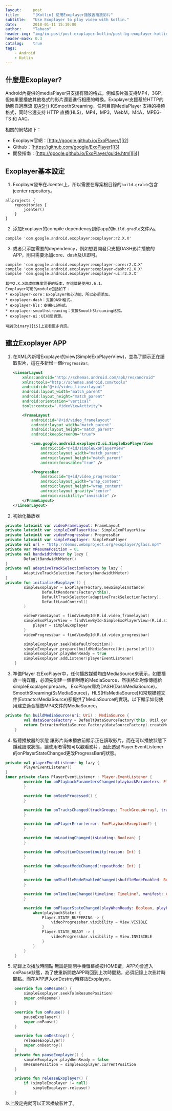 ```yaml
---
layout:     post
title:      "[Kotlin] 使用Exoplayer播放器播放影片"
subtitle:   "Use Exoplayer to play video with kotlin."
date:       2018-01-11 15:10:00
author:     "Tabaco"
header-img: "img/in-post/post-exoplayer-kotlin/post-bg-exoplayer-kotlin.png"
header-mask: 0.3
catalog:    true
tags:
    - Android
    - Kotlin
---
```


## 什麼是Exoplayer?
Android內提供的mediaPlayer只支援有限的格式，例如影片雖支持MP4，3GP，但如果要播放其他格式的影片還要進行相應的轉換。Exoplayer支援基於HTTP的動態自適應流 ([DASH][i1]) 和SmoothStreaming，任何目前MediaPlayer 支持的視頻格式，同時它還支持 HTTP 直播(HLS)，MP4，MP3，WebM，M4A，MPEG-TS 和 AAC。

相關的網站如下：
* Exoplayer官網：[http://google.github.io/ExoPlayer/][i2]
* Github：[https://github.com/google/ExoPlayer][i3]
* 開發指南：[http://google.github.io/ExoPlayer/guide.html][i4]

## Exoplayer基本設定
1. Exoplayer發布在Jcenter上，所以需要在專案根目錄的`build.gralde`包含jcenter repository。
```
allprojects {
    repositories {
        jcenter()
    }
}
```
2. 添加Exoplayer的compile dependency到你app的`build.gradle`文件內。
```
compile 'com.google.android.exoplayer:exoplayer:r2.X.X'
```
3. 或者只添加需要的dependency，例如想要開發只支援DASH影片播放的APP，則只需要添加core、dash及UI即可。
```
compile 'com.google.android.exoplayer:exoplayer-core:r2.X.X'
compile 'com.google.android.exoplayer:exoplayer-dash:r2.X.X'
compile 'com.google.android.exoplayer:exoplayer-ui:r2.X.X'
```

    其中2.X.X改成你專案需要的版本，在這篇是使用2.6.1。
    Exoplayer可用的module包括如下：
    * exoplayer-core：Exoplayer核心功能，所以必須添加。
    * exoplayer-dash：支援DASH格式。
    * exoplayer-hls：支援HLS格式。
    * exoplayer-smoothstreaming：支援SmoothStreaming格式。
    * exoplayer-ui：UI相關資源。

    可到[binary][i5]上查看更多資訊。

## 建立Exoplayer APP

1. 在XML內新增Exoplayer的view(SimpleExoPlayerView)，並為了顯示正在讀取影片，這在多新增一個`ProgressBar`。
    ```xml
    <LinearLayout
        xmlns:android="http://schemas.android.com/apk/res/android"
        xmlns:tools="http://schemas.android.com/tools"
        android:id="@+id/video_linearlayout"
        android:layout_width="match_parent"
        android:layout_height="match_parent"
        android:orientation="vertical"
        tools:context=".VideoViewActivity">

        <FrameLayout
            android:id="@+id/video_framelayout"
            android:layout_width="match_parent"
            android:layout_height="match_parent"
            android:keepScreenOn="true">

            <com.google.android.exoplayer2.ui.SimpleExoPlayerView
                android:id="@+id/simpleExoPlayerView"
                android:layout_width="match_parent"
                android:layout_height="match_parent"
                android:focusable="true" />

            <ProgressBar
                android:id="@+id/video_progressbar"
                android:layout_width="wrap_content"
                android:layout_height="wrap_content"
                android:layout_gravity="center"
                android:visibility="invisible" />
        </FrameLayout>
    </LinearLayout>
    ```
2. 初始化播放器
```kotlin
private lateinit var videoFrameLayout: FrameLayout
private lateinit var simpleExoPlayerView: SimpleExoPlayerView
private lateinit var videoProgressbar: ProgressBar
private lateinit var simpleExoplayer: SimpleExoPlayer
private val url = "http://demos.webmproject.org/exoplayer/glass.mp4"
private var mResumePosition = 0L
private val bandwidthMeter by lazy {
        DefaultBandwidthMeter()
}
private val adaptiveTrackSelectionFactory by lazy {
        AdaptiveTrackSelection.Factory(bandwidthMeter)
}
private fun initializeExoplayer() {
        simpleExoplayer = ExoPlayerFactory.newSimpleInstance(
                DefaultRenderersFactory(this),
                DefaultTrackSelector(adaptiveTrackSelectionFactory),
                DefaultLoadControl()
        )

        videoFrameLayout = findViewById(R.id.video_framelayout)
        simpleExoPlayerView = findViewById<SimpleExoPlayerView>(R.id.simpleExoPlayerView).apply {
            player = simpleExoplayer
        }
        videoProgressbar = findViewById(R.id.video_progressbar)

        simpleExoplayer.seekToDefaultPosition()
        simpleExoplayer.prepare(buildMediaSource(Uri.parse(url)))
        simpleExoplayer.playWhenReady = true
        simpleExoplayer.addListener(playerEventListener)
    }
```

3. 準備Player
在ExoPlayer中，任何播放媒體均由MediaSource來表示，如要播放一塊媒體，必須先創建一個相對應的MediaSource，然後將此對像傳遞給simpleExoplayer.prepare。
ExoPlayer庫為DASH(DashMediaSource)，SmoothStreaming(SsMediaSource)，HLS(HlsMediaSource)和常規媒體文件(ExtractorMediaSource)都提供了MediaSource的實現。以下顯示如何使用建立適合播放MP4文件的MediaSource。
```kotlin
private fun buildMediaSource(uri: Uri) : MediaSource {
        val dataSourceFactory = DefaultDataSourceFactory(this, Util.getUserAgent(this, "ExoplayerSample"), bandwidthMeter)
        return ExtractorMediaSource.Factory(dataSourceFactory).createMediaSource(uri)
    }
```

4. 監聽播放器的狀態
讓影片尚未播放前顯示正在讀取影片，而在可以播放狀態下隱藏讀取狀態，讓使用者得知可以觀看影片，因此透過Player.EventListener的onPlayerStateChanged更改ProgressBar的狀態。
```kotlin
private val playerEventListener by lazy {
        PlayerEventListener()
}
inner private class PlayerEventListener : Player.EventListener {
        override fun onPlaybackParametersChanged(playbackParameters: PlaybackParameters?) {
        }

        override fun onSeekProcessed() {
        }

        override fun onTracksChanged(trackGroups: TrackGroupArray?, trackSelections: TrackSelectionArray?) {
        }

        override fun onPlayerError(error: ExoPlaybackException?) {
        }

        override fun onLoadingChanged(isLoading: Boolean) {
        }

        override fun onPositionDiscontinuity(reason: Int) {
        }

        override fun onRepeatModeChanged(repeatMode: Int) {
        }

        override fun onShuffleModeEnabledChanged(shuffleModeEnabled: Boolean) {
        }

        override fun onTimelineChanged(timeline: Timeline?, manifest: Any?) {
        }

        override fun onPlayerStateChanged(playWhenReady: Boolean, playbackState: Int) {
            when(playbackState) {
                Player.STATE_BUFFERING -> {
                    videoProgressbar.visibility = View.VISIBLE
                }
                Player.STATE_READY -> {
                    videoProgressbar.visibility = View.INVISIBLE
                }
            }
        }
    }
```

5. 紀錄上次播放時間點
無論是關閉手機螢幕或按HOME鍵，APP均會進入onPause狀態，為了使重新開啟APP時回到上次時間點，必須記錄上次影片時間點。而在APP進入onDestroy時釋放Exoplayer。
```kotlin
    override fun onResume() {
        simpleExoplayer.seekTo(mResumePosition)
        super.onResume()
    }

    override fun onPause() {
        pauseExoplayer()
        super.onPause()
    }

    override fun onDestroy() {
        releaseExoplayer()
        super.onDestroy()
    }
    private fun pauseExoplayer() {
        simpleExoplayer.playWhenReady = false
        mResumePosition = simpleExoplayer.currentPosition
    }

    private fun releaseExoplayer() {
        if (simpleExoplayer != null)
            simpleExoplayer.release()
    }
```

以上設定完就可以正常播放影片了。


[i1]: https://zh.wikipedia.org/wiki/%E5%9F%BA%E4%BA%8EHTTP%E7%9A%84%E5%8A%A8%E6%80%81%E8%87%AA%E9%80%82%E5%BA%94%E6%B5%81
[i2]: http://google.github.io/ExoPlayer/
[i3]: https://github.com/google/ExoPlayer
[i4]: http://google.github.io/ExoPlayer/guide.html
[i5]: https://bintray.com/google/exoplayer